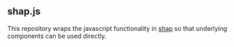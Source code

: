 ## shap.js

This repository wraps the javascript functionality in [shap](https://github.com/slundberg/shap) so that underlying components can be used directly.
